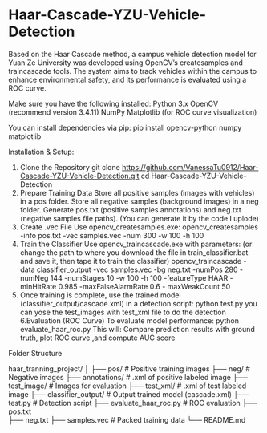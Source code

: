 # Haar-Cascade-YZU-Vehicle-Detection
Based on the Haar Cascade method, a campus vehicle detection model for Yuan Ze University was developed using OpenCV’s createsamples and traincascade tools. The system aims to track vehicles within the campus to enhance environmental safety, and its performance is evaluated using a ROC curve.


Make sure you have the following installed:
Python 3.x
OpenCV (recommend version 3.4.11)
NumPy
Matplotlib (for ROC curve visualization)

You can install dependencies via pip:
pip install opencv-python numpy matplotlib

Installation & Setup:
1. Clone the Repository
   git clone https://github.com/VanessaTu0912/Haar-Cascade-YZU-Vehicle-Detection.git
   cd Haar-Cascade-YZU-Vehicle-Detection
2. Prepare Training Data
   Store all positive samples (images with vehicles) in a pos folder.
   Store all negative samples (background images) in a neg folder.
   Generate pos.txt (positive samples annotations) and neg.txt (negative samples file paths).
   (You can generate it by the code I uplode)
3. Create .vec File
   Use opencv_createsamples.exe:
   opencv_createsamples -info pos.txt -vec samples.vec -num 300 -w 100 -h 100
4. Train the Classifier
   Use opencv_traincascade.exe with parameters: (or change the path to where you download the
   file in train_classifier.bat and save it, then tape it to train the classifier)
   opencv_traincascade -data classifier_output -vec samples.vec -bg neg.txt -numPos 280 -numNeg
   144 -numStages 10 -w 100 -h 100 -featureType HAAR -minHitRate 0.985 -maxFalseAlarmRate 0.6 -
   maxWeakCount 50
5. Once training is complete, use the trained model (classifier_output/cascade.xml) in a
   detection script:
   python test.py
   you can yose the test_images with test_xml file to do the detection
6.Evaluation (ROC Curve)
  To evaluate model performance:
  python evaluate_haar_roc.py
  This will: Compare prediction results with ground truth, plot ROC curve ,and compute AUC score

Folder Structure

haar_tranning_project/
│
├── pos/                      # Positive training images
├── neg/                      # Negative images
├── annotations/              # .xml of positive labeled image
├── test_image/               # Images for evaluation
├── test_xml/                 # .xml of test labeled image
├── classifier_output/        # Output trained model (cascade.xml)
├── test.py                   # Detection script
├── evaluate_haar_roc.py      # ROC evaluation
├── pos.txt  
├── neg.txt 
├── samples.vec               # Packed training data
└── README.md
